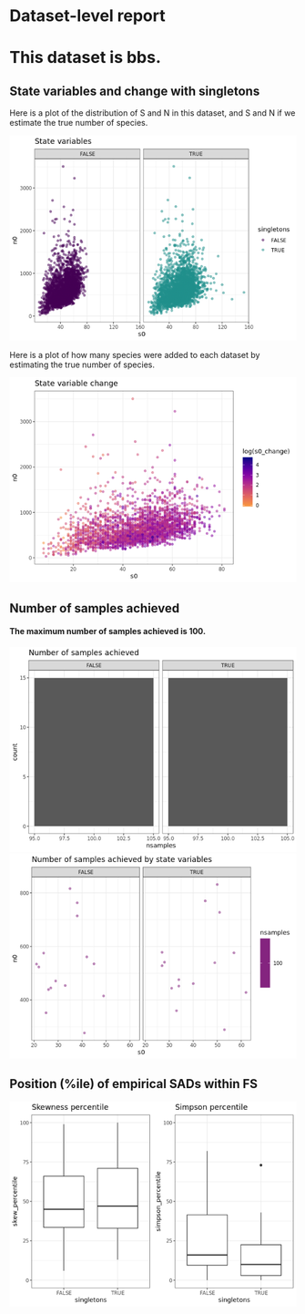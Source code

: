 Dataset-level report
================

This dataset is bbs.
====================

State variables and change with singletons
------------------------------------------

Here is a plot of the distribution of S and N in this dataset, and S and N if we estimate the true number of species.

![](bbs_report_files/figure-markdown_github/statevars-1.png)

Here is a plot of how many species were added to each dataset by estimating the true number of species.

![](bbs_report_files/figure-markdown_github/sv%20change-1.png)

Number of samples achieved
--------------------------

#### The maximum number of samples achieved is 100.

![](bbs_report_files/figure-markdown_github/plot%20nb%20samples-1.png)![](bbs_report_files/figure-markdown_github/plot%20nb%20samples-2.png)

Position (%ile) of empirical SADs within FS
-------------------------------------------

![](bbs_report_files/figure-markdown_github/empirical%20positions-1.png)
